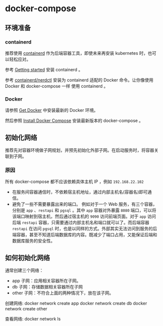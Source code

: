 # docker-compose

## 环境准备

### containerd

推荐使用 [containerd](https://containerd.io/) 作为后端容器工具，即使未来再安装 kubernetes 时，也可以轻松应对。

参考 [Getting started](https://containerd.io/docs/getting-started/) 安装 containerd 。

参考 [containerd/nerdctl](https://github.com/containerd/nerdctl) 安装为 containerd 适配的 Docker 命令。让你像使用 Docker 和 docker-compose 一样
使用 containerd 。

### Docker

请参照 [Get Docker](https://docs.docker.com/get-docker/) 中安装最新的 Docker 环境。

然后参照 [Install Docker Compose](https://docs.docker.com/compose/install/) 安装最新版本的 docker-compose 。

## 初始化网络

推荐先对容器环境做子网规划，并预先初始化外部子网。在启动服务时，将容器关联到子网。

### 原因

所有 docker-compose 都不应该依赖具体主机 IP ，例如 `192.168.22.102`

- 在服务间容器通信时，不依赖宿主机地址，通过内部主机名(容器名)即可通信。
- 避免了一些不需要暴露出来的端口。
  例如对于一个 Web 服务，有三个容器，分别是 `app` 、`restapi` 和 `pgsql` 。其中 `app` 容器对外暴露 `8080` 端口，可以将该端口映射到宿主机，然后通过宿主机的 `9090` 访问前端页面。对于 `app` 访问后端 `restapi` 容器，只需要通过内部主机名和端口就可以了。而后端容器 `restapi` 在访问 `pgsql` 时，也是以同样的方式。外部其实无法访问到服务的后端容器，甚至不知道后端数据库的内容。既减少了端口占用，又能保证后端和数据库服务的安全性。

## 如何初始化网络

通常创建三个网络：

- app 子网：应用相关容器所在子网。
- db 子网：存储数据相关容器所在子网
- other 子网：不符合上面的两种情况下，放在该子网。

创建网络:
docker network create app
docker network create db
docker network create other

查看网络:
docker network ls
